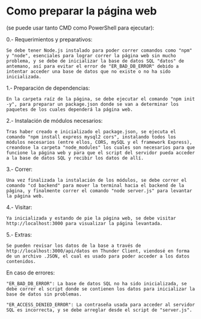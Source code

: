 # Como preparar la página web
(se puede usar tanto CMD como PowerShell para ejecutar):

0.- Requerimientos y preparativos:
    
    Se debe tener Node.js instalado para poder correr comandos como "npm" y "node", esenciales para lograr correr la página web sin mucho problema, y se debe de inicializar la base de datos SQL "datos" de antemano, así para evitar el error de "ER_BAD_DB_ERROR" debido a intentar acceder una base de datos que no existe o no ha sido inicializada.

1.- Preparación de dependencias:
    
    En la carpeta raíz de la página, se debe ejecutar el comando "npm init -y", para preparar un package.json donde se van a determinar los paquetes de los cuales dependerá la página web.

2.- Instalación de módulos necesarios:
    
    Tras haber creado e inicializado el package.json, se ejecuta el comando "npm install express mysql2 cors", instalando todos los módulos necesarios (entre ellos, CORS, mySQL y el framework Express), creandose la carpeta "node_modules" los cuales son necesarios para que funcione la página web y para que el script del servidor pueda acceder a la base de datos SQL y recibir los datos de allí.

3.- Correr:
    
    Una vez finalizada la instalación de los módulos, se debe correr el comando "cd backend" para mover la terminal hacia el backend de la página, y finalmente correr el comando "node server.js" para levantar la página web.

4.- Visitar:
    
    Ya inicializada y estando de pie la página web, se debe visitar http://localhost:3000 para visualizar la página levantada.

5.- Extras:
    
    Se pueden revisar los datos de la base a través de http://localhost:3000/api/datos en Thunder Client, viendosé en forma de un archivo .JSON, el cual es usado para poder acceder a los datos contenidos.

En caso de errores:
    
    "ER_BAD_DB_ERROR": La base de datos SQL no ha sido inicializada, se debe correr el script donde se contienen los datos para inicializar la base de datos sin problemas.

    "ER_ACCESS_DENIED_ERROR": La contraseña usada para acceder al servidor SQL es incorrecta, y se debe arreglar desde el script de "server.js".